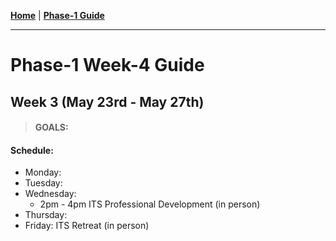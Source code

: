 **[Home](../README.md)** | **[Phase-1 Guide](../README.md)**
___
# Phase-1 Week-4 Guide
## Week 3 (May 23rd - May 27th) 

> #### GOALS: 


  #### Schedule: 
- Monday: 
- Tuesday: 
- Wednesday: 
  - 2pm - 4pm ITS Professional Development (in person)
- Thursday: 
- Friday: ITS Retreat (in person)
